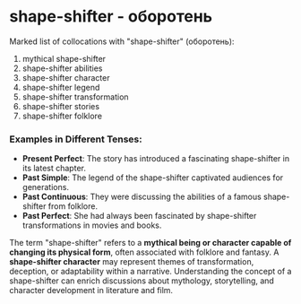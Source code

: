 # shape-shifter - оборотень

Marked list of collocations with "shape-shifter" (оборотень):

1. mythical shape-shifter  
2. shape-shifter abilities  
3. shape-shifter character  
4. shape-shifter legend  
5. shape-shifter transformation  
6. shape-shifter stories  
7. shape-shifter folklore  

### Examples in Different Tenses:

- **Present Perfect**: The story has introduced a fascinating shape-shifter in its latest chapter.  
- **Past Simple**: The legend of the shape-shifter captivated audiences for generations.  
- **Past Continuous**: They were discussing the abilities of a famous shape-shifter from folklore.  
- **Past Perfect**: She had always been fascinated by shape-shifter transformations in movies and books.  

The term "shape-shifter" refers to a **mythical being or character capable of changing its physical form**, often associated with folklore and fantasy. A **shape-shifter character** may represent themes of transformation, deception, or adaptability within a narrative. Understanding the concept of a shape-shifter can enrich discussions about mythology, storytelling, and character development in literature and film.
